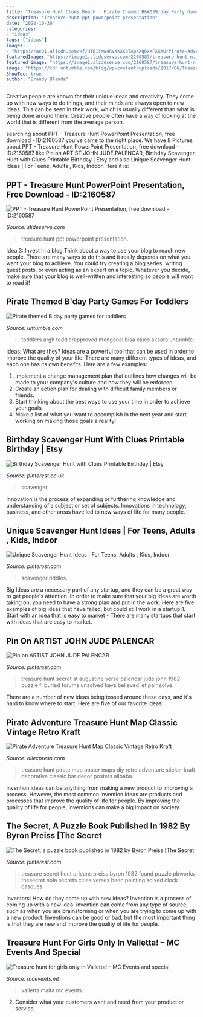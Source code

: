 ```yaml
---
title: "Treasure Hunt Clues Beach : Pirate Themed B&#039;day Party Games For Toddlers"
description: "Treasure hunt ppt powerpoint presentation"
date: "2022-10-30"
categories:
- "ideas"
tags: ["ideas"]
images:
- "https://ae01.alicdn.com/kf/HTB1Ymw4RVXXXXbTXpXXq6xXFXXXU/Pirate-Adventure-Treasure-Hunt-Map-Classic-Vintage-Retro-Kraft-Decorative-DIY-Poster-Maps-Wall-Canvas-Sticker.jpg"
featuredImage: "https://image1.slideserve.com/2160587/treasure-hunt-n.jpg"
featured_image: "https://image1.slideserve.com/2160587/treasure-hunt-n.jpg"
image: "https://cdn.untumble.com/blog/wp-content/uploads/2017/06/Treasure-hunt.jpg"
ShowToc: true
author: "Brandy Blanda"
---
```



Creative people are known for their unique ideas and creativity. They come up with new ways to do things, and their minds are always open to new ideas. This can be seen in their work, which is usually different than what is being done around them. Creative people often have a way of looking at the world that is different from the average person.

	

		
searching about PPT - Treasure Hunt PowerPoint Presentation, free download - ID:2160587 you've came to the right place. We have 8 Pictures about PPT - Treasure Hunt PowerPoint Presentation, free download - ID:2160587 like Pin on ARTIST JOHN JUDE PALENCAR, Birthday Scavenger Hunt with Clues Printable Birthday | Etsy and also Unique Scavenger Hunt Ideas | For Teens, Adults , Kids, Indoor. Here it is:
		
    
## PPT - Treasure Hunt PowerPoint Presentation, Free Download - ID:2160587

<img loading=lazy src="https://image1.slideserve.com/2160587/treasure-hunt-n.jpg" onerror="this.onerror=null;this.src='https://tse3.mm.bing.net/th?id=OIP.lF-typMJdYRnnYj9A_RrxgHaFj&amp;pid=15.1';" alt="PPT - Treasure Hunt PowerPoint Presentation, free download - ID:2160587">

_Source: slideserve.com_

>treasure hunt ppt powerpoint presentation. 

	

Idea 3: Invest in a blog
Think about a way to use your blog to reach new people. There are many ways to do this and it really depends on what you want your blog to achieve. You could try creating a blog series, writing guest posts, or even acting as an expert on a topic. Whatever you decide, make sure that your blog is well-written and interesting so people will want to read it!

    
## Pirate Themed B&#039;day Party Games For Toddlers

<img loading=lazy src="https://cdn.untumble.com/blog/wp-content/uploads/2017/06/Treasure-hunt.jpg" onerror="this.onerror=null;this.src='https://tse3.mm.bing.net/th?id=OIP.tUp8CIQ9Op6jhXxoYbXiMwHaFj&amp;pid=15.1';" alt="Pirate themed B&#039;day party games for toddlers">

_Source: untumble.com_

>toddlers argh toddlerapproved mengenal bisa clues aksara untumble. 

	

Ideas: What are they?
Ideas are a powerful tool that can be used in order to improve the quality of your life. There are many different types of ideas, and each one has its own benefits. Here are a few examples: 
1. Implement a change management plan that outlines how changes will be made to your company's culture and how they will be enforced. 
2. Create an action plan for dealing with difficult family members or friends. 
3. Start thinking about the best ways to use your time in order to achieve your goals. 
4. Make a list of what you want to accomplish in the next year and start working on making those goals a reality!

    
## Birthday Scavenger Hunt With Clues Printable Birthday | Etsy

<img loading=lazy src="https://i.pinimg.com/736x/9f/90/87/9f9087c34fa375405ddc5b8c44fb0779.jpg" onerror="this.onerror=null;this.src='https://tse3.mm.bing.net/th?id=OIP.31O4DklIuNSkJcAm_PxJlgHaLH&amp;pid=15.1';" alt="Birthday Scavenger Hunt with Clues Printable Birthday | Etsy">

_Source: pinterest.co.uk_

>scavenger. 

	

Innovation is the process of expanding or furthering knowledge and understanding of a subject or set of subjects. Innovations in technology, business, and other areas have led to new ways of life for many people.

    
## Unique Scavenger Hunt Ideas | For Teens, Adults , Kids, Indoor

<img loading=lazy src="https://i.pinimg.com/736x/52/e0/68/52e0683f751e801bb504c3e0927b329c.jpg" onerror="this.onerror=null;this.src='https://tse4.mm.bing.net/th?id=OIP.DnCRV-P5Pns0s-hK6UOnjwHaJl&amp;pid=15.1';" alt="Unique Scavenger Hunt Ideas | For Teens, Adults , Kids, Indoor">

_Source: pinterest.com_

>scavenger riddles. 

	

Big Ideas are a necessary part of any startup, and they can be a great way to get people's attention. In order to make sure that your big ideas are worth taking on, you need to have a strong plan and put in the work. Here are five examples of big ideas that have failed, but could still work in a startup:1. Start with an idea that is easy to market - There are many startups that start with ideas that are easy to market.

    
## Pin On ARTIST JOHN JUDE PALENCAR

<img loading=lazy src="https://i.pinimg.com/736x/3e/6a/23/3e6a23369666127bf6ad71a59f550be8.jpg" onerror="this.onerror=null;this.src='https://tse3.mm.bing.net/th?id=OIP.GMWeLcNC2CDEnJx5owzCNAHaMN&amp;pid=15.1';" alt="Pin on ARTIST JOHN JUDE PALENCAR">

_Source: pinterest.com_

>treasure hunt secret st augustine verse palencar jude john 1982 puzzle fl buried forums unsolved keys believed let pair solve. 

	

There are a number of new ideas being tossed around these days, and it's hard to know where to start. Here are five of our favorite ideas: 

    
## Pirate Adventure Treasure Hunt Map Classic Vintage Retro Kraft

<img loading=lazy src="https://ae01.alicdn.com/kf/HTB1Ymw4RVXXXXbTXpXXq6xXFXXXU/Pirate-Adventure-Treasure-Hunt-Map-Classic-Vintage-Retro-Kraft-Decorative-DIY-Poster-Maps-Wall-Canvas-Sticker.jpg" onerror="this.onerror=null;this.src='https://tse2.mm.bing.net/th?id=OIP.5s-zcP6nn6GFf42PBbZD7AHaHa&amp;pid=15.1';" alt="Pirate Adventure Treasure Hunt Map Classic Vintage Retro Kraft">

_Source: aliexpress.com_

>treasure hunt pirate map poster maps diy retro adventure sticker kraft decorative classic bar decor posters alibaba. 

	

Invention ideas can be anything from making a new product to improving a process. However, the most common invention ideas are products and processes that improve the quality of life for people. By improving the quality of life for people, inventions can make a big impact on society.

    
## The Secret, A Puzzle Book Published In 1982 By Byron Preiss [The Secret

<img loading=lazy src="https://i.pinimg.com/originals/85/c2/bf/85c2bf45194bf04bb00820385d584305.jpg" onerror="this.onerror=null;this.src='https://tse2.mm.bing.net/th?id=OIP.YhoS8_SlkbTxo2WwboJU0QHaLr&amp;pid=15.1';" alt="The Secret, a puzzle book published in 1982 by Byron Preiss [The Secret">

_Source: pinterest.com_

>treasure secret hunt orleans preiss byron 1982 found puzzle pbworks thesecret nola secrets cities verses been painting solved clock casques. 

	

Inventors: How do they come up with new ideas?
Invention is a process of coming up with a new idea. invention can come from any type of source, such as when you are brainstorming or when you are trying to come up with a new product. Inventions can be good or bad, but the most important thing is that they are new and improve the quality of life for people.

    
## Treasure Hunt For Girls Only In Valletta! – MC Events And Special

<img loading=lazy src="https://www.mcevents.mt/wp-content/uploads/2018/09/Valletta_Hen_TreasureHunt-1506609421871-40250.jpg" onerror="this.onerror=null;this.src='https://tse3.mm.bing.net/th?id=OIP.0PxqJtd6eP48dI5zmhngaAHaFj&amp;pid=15.1';" alt="Treasure hunt for girls only in Valletta! – MC Events and special">

_Source: mcevents.mt_

>valletta malta mc events. 

	

2. Consider what your customers want and need from your product or service.

